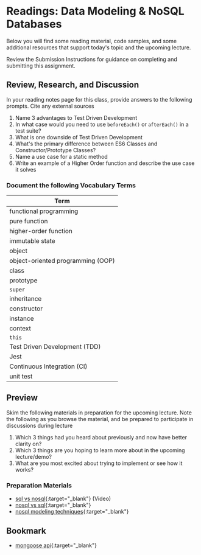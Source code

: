 # Readings: Data Modeling & NoSQL Databases

Below you will find some reading material, code samples, and some additional resources that support today's topic and the upcoming lecture.

Review the Submission Instructions for guidance on completing and submitting this assignment.

## Review, Research, and Discussion

In your reading notes page for this class, provide answers to the following prompts. Cite any external sources

1. Name 3 advantages to Test Driven Development
1. In what case would you need to use `beforeEach()` or `afterEach()` in a test suite?
1. What is one downside of Test Driven Development
1. What's the primary difference between ES6 Classes and Constructor/Prototype Classes?
1. Name a use case for a static method
1. Write an example of a Higher Order function and describe the use case it solves

### Document the following Vocabulary Terms

| Term                              |
| --------------------------------- |
| functional programming            |
| pure function                     |
| higher-order function             |
| immutable state                   |
| object                            |
| object-oriented programming (OOP) |
| class                             |
| prototype                         |
| `super`                           |
| inheritance                       |
| constructor                       |
| instance                          |
| context                           |
| `this`                            |
| Test Driven Development (TDD)     |
| Jest                              |
| Continuous Integration (CI)       |
| unit test                         |

## Preview

Skim the following materials in preparation for the upcoming lecture. Note the following as you browse the material, and be prepared to participate in discussions during lecture

1. Which 3 things had you heard about previously and now have better clarity on?
1. Which 3 things are you hoping to learn more about in the upcoming lecture/demo?
1. What are you most excited about trying to implement or see how it works?

### Preparation Materials

- [sql vs nosql](https://www.youtube.com/watch?v=ZS_kXvOeQ5Y){:target="_blank"} (Video)
- [nosql vs sql](https://www.thegeekstuff.com/2014/01/sql-vs-nosql-db/?utm_source=tuicool){:target="_blank"}
- [nosql modeling techniques](https://highlyscalable.wordpress.com/2012/03/01/nosql-data-modeling-techniques/){:target="_blank"}

## Bookmark

- [mongoose api](https://mongoosejs.com/docs/api.html#Model){:target="_blank"}
